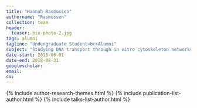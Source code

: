 ```yaml
---
title: "Hannah Rasmussen"
authorname: "Rasmussen"
collection: team
header:
  teaser: bio-photo-2.jpg
tags: alumni
tagline: "Undergraduate Student<br>Alumni"
subject: "Studying DNA transport through in vitro cytoskeleton networks"
date-start: 2018-06-01
date-end: 2018-08-31
googlescholar: 
email: 
cv: 
---
```


<p align= "justify">

{% include author-research-themes.html %}
{% include publication-list-author.html %}
{% include talks-list-author.html %}
